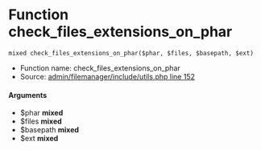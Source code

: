 Function check_files_extensions_on_phar
===========================





    mixed check_files_extensions_on_phar($phar, $files, $basepath, $ext)

* Function name: check_files_extensions_on_phar
* Source: [admin/filemanager/include/utils.php line 152](https://github.com/PrestaShop/PrestaShop/blob/1.6.1.1/admin/filemanager/include/utils.php#L152)

#### Arguments
* $phar **mixed**
* $files **mixed**
* $basepath **mixed**
* $ext **mixed**

